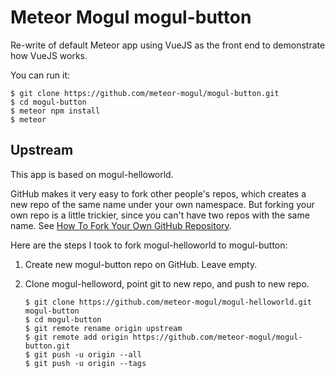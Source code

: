 # Meteor Mogul mogul-button

Re-write of default Meteor app using VueJS as the front end to
demonstrate how VueJS works.

You can run it:

```
$ git clone https://github.com/meteor-mogul/mogul-button.git
$ cd mogul-button
$ meteor npm install
$ meteor
```

## Upstream

This app is based on mogul-helloworld.

GitHub makes it very easy to fork other people's repos, which creates a new repo of the same name under your own namespace.  But forking your own repo is a little trickier, since you can't have two repos with the same name.  See [How To Fork Your Own GitHub Repository](https://medium.com/@mikezrimsek/fork-your-own-github-repository-19ad4582b50a).

Here are the steps I took to fork mogul-helloworld to mogul-button:

1. Create new mogul-button repo on GitHub.  Leave empty.
1. Clone mogul-helloword, point git to new repo, and push to new repo.

   ```
   $ git clone https://github.com/meteor-mogul/mogul-helloworld.git mogul-button
   $ cd mogul-button
   $ git remote rename origin upstream
   $ git remote add origin https://github.com/meteor-mogul/mogul-button.git
   $ git push -u origin --all
   $ git push -u origin --tags
   ```

